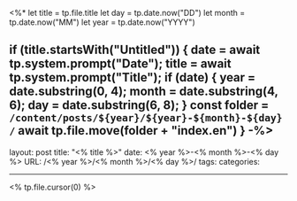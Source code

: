 <%*
let title = tp.file.title
let day = tp.date.now("DD")
let month = tp.date.now("MM")
let year = tp.date.now("YYYY")

if (title.startsWith("Untitled")) {
  date = await tp.system.prompt("Date");
  title = await tp.system.prompt("Title");
  if (date) {
    year = date.substring(0, 4);
    month = date.substring(4, 6);
    day = date.substring(6, 8);
  }
  const folder = `/content/posts/${year}/${year}-${month}-${day}/`
  await tp.file.move(folder + "index.en")
}
-%>
---
layout: post
title: "<% title %>"
date: <% year %>-<% month %>-<% day %>
URL: /<% year %>/<% month %>/<% day %>/
tags: 
categories: 

---

<% tp.file.cursor(0) %>